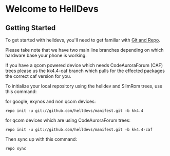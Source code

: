 Welcome to HellDevs
===================


Getting Started
---------------

To get started with helldevs, you'll need to get familiar with
[Git and Repo](http://source.android.com/download/using-repo).

Please take note that we have two main line branches depending on
which hardware base your phone is working.

If you have a qcom powered device which needs CodeAuroraForum (CAF)
trees please us the kk4.4-caf branch which pulls for the effected packages
the correct caf version for you.

To initialize your local repository using the helldev and SlimRom trees, use this command:


for google, exynos and non qcom devices:

	repo init -u git://github.com/helldevs/manifest.git -b kk4.4


for qcom devices which are using CodeAuroraForum trees:

	repo init -u git://github.com/helldevs/manifest.git -b kk4.4-caf



Then sync up with this command:

	repo sync

